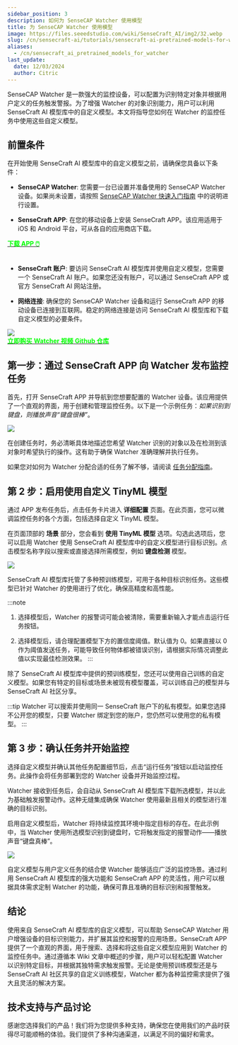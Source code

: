 ```yaml
---
sidebar_position: 3
description: 如何为 SenseCAP Watcher 使用模型
title: 为 SenseCAP Watcher 使用模型
image: https://files.seeedstudio.com/wiki/SenseCraft_AI/img2/32.webp
slug: /cn/sensecraft-ai/tutorials/sensecraft-ai-pretrained-models-for-watcher
aliases:
  - /cn/sensecraft_ai_pretrained_models_for_watcher
last_update:
  date: 12/03/2024
  author: Citric
---
```


SenseCAP Watcher 是一款强大的监控设备，可以配置为识别特定对象并根据用户定义的任务触发警报。为了增强 Watcher 的对象识别能力，用户可以利用 SenseCraft AI 模型库中的自定义模型。本文将指导您如何在 Watcher 的监控任务中使用这些自定义模型。

## 前置条件

在开始使用 SenseCraft AI 模型库中的自定义模型之前，请确保您具备以下条件：

- **SenseCAP Watcher**: 您需要一台已设置并准备使用的 SenseCAP Watcher 设备。如果尚未设置，请按照 [SenseCAP Watcher 快速入门指南](https://wiki.seeedstudio.com/cn/getting_started_with_watcher/) 中的说明进行设置。

- **SenseCraft APP**: 在您的移动设备上安装 SenseCraft APP。该应用适用于 iOS 和 Android 平台，可从各自的应用商店下载。

<div class="get_one_now_container" style={{textAlign: 'center'}}>
    <a class="get_one_now_item" href="https://sensecraft-app-download.seeed.cc">
            <strong><span><font color={'FFFFFF'} size={"4"}> 下载 APP 🖱️</font></span></strong>
    </a>
</div>

<br />

- **SenseCraft 账户**: 要访问 SenseCraft AI 模型库并使用自定义模型，您需要一个 SenseCraft AI 账户。如果您还没有账户，可以通过 SenseCraft APP 或官方 SenseCraft AI 网站注册。

- **网络连接**: 确保您的 SenseCAP Watcher 设备和运行 SenseCraft APP 的移动设备已连接到互联网。稳定的网络连接是访问 SenseCraft AI 模型库和下载自定义模型的必要条件。

<div style={{textAlign:'center'}}><img src="https://files.seeedstudio.com/wiki/watcher_getting_started/watcherKS.jpg" style={{width:1000, height:'auto'}}/></div>


<div class="get_one_now_container" style={{textAlign: 'center'}}>
    <a class="get_one_now_item" href="https://www.seeedstudio.com/SenseCAP-Watcher-W1-A-p-5979.html">
            <strong><span><font color={'FFFFFF'} size={"4"}> 立即购买</font></span></strong>
    </a>
    <a class="get_one_now_item" href="https://www.youtube.com/watch?v=ny22Z0cAIqE">
            <strong><span><font color={'FFFFFF'} size={"4"}> Watcher 视频</font></span></strong>
    </a>
    <a class="get_one_now_item" href="https://github.com/Seeed-Studio/OSHW-SenseCAP-Watcher">
            <strong><span><font color={'FFFFFF'} size={"4"}> Github 仓库</font></span></strong>
    </a>
</div>

## 第一步：通过 SenseCraft APP 向 Watcher 发布监控任务

首先，打开 SenseCraft APP 并导航到您想要配置的 Watcher 设备。该应用提供了一个直观的界面，用于创建和管理监控任务。以下是一个示例任务：*如果识别到键盘，则播放声音“键盘很棒”*。

<div style={{textAlign:'center'}}><img src="https://files.seeedstudio.com/wiki/SenseCraft_AI/img2/31.png" style={{width:250, height:'auto'}}/></div>

在创建任务时，务必清晰具体地描述您希望 Watcher 识别的对象以及在检测到该对象时希望执行的操作。这有助于确保 Watcher 准确理解并执行任务。

如果您对如何为 Watcher 分配合适的任务了解不够，请阅读 [任务分配指南](https://wiki.seeedstudio.com/cn/getting_started_with_watcher_task/)。

## 第 2 步：启用使用自定义 TinyML 模型

通过 APP 发布任务后，点击任务卡片进入 **详细配置** 页面。在此页面，您可以微调监控任务的各个方面，包括选择自定义 TinyML 模型。

在页面顶部的 **场景** 部分，您会看到 **使用 TinyML 模型** 选项。勾选此选项后，您可以启用 Watcher 使用 SenseCraft AI 模型库中的自定义模型进行目标识别。点击模型名称字段以搜索或直接选择所需模型，例如 **键盘检测** 模型。

<div style={{textAlign:'center'}}><img src="https://files.seeedstudio.com/wiki/SenseCraft_AI/img2/32.png" style={{width:1000, height:'auto'}}/></div>

SenseCraft AI 模型库托管了多种预训练模型，可用于各种目标识别任务。这些模型已针对 Watcher 的使用进行了优化，确保高精度和高性能。

:::note
1. 选择模型后，Watcher 的报警词可能会被清除，需要重新输入才能点击运行任务按钮。

2. 选择模型后，请合理配置模型下方的置信度阈值。默认值为 0。如果直接以 0 作为阈值发送任务，可能导致任何物体都被错误识别，请根据实际情况调整此值以实现最佳检测效果。
:::

除了 SenseCraft AI 模型库中提供的预训练模型，您还可以使用自己训练的自定义模型。如果您有特定的目标或场景未被现有模型覆盖，可以训练自己的模型并与 SenseCraft AI 社区分享。

:::tip
Watcher 可以搜索并使用同一 SenseCraft 账户下的私有模型。如果您选择不公开您的模型，只要 Watcher 绑定到您的账户，您仍然可以使用您的私有模型。
:::

## 第 3 步：确认任务并开始监控

选择自定义模型并确认其他任务配置细节后，点击“运行任务”按钮以启动监控任务。此操作会将任务部署到您的 Watcher 设备并开始监控过程。

Watcher 接收到任务后，会自动从 SenseCraft AI 模型库下载所选模型，并以此为基础触发报警动作。这种无缝集成确保 Watcher 使用最新且相关的模型进行准确的目标识别。

启用自定义模型后，Watcher 将持续监控其环境中指定目标的存在。在此示例中，当 Watcher 使用所选模型识别到键盘时，它将触发指定的报警动作——播放声音“键盘真棒”。

<div style={{textAlign:'center'}}><img src="https://files.seeedstudio.com/wiki/SenseCraft_AI/img2/33.png" style={{width:600, height:'auto'}}/></div>

自定义模型与用户定义任务的结合使 Watcher 能够适应广泛的监控场景。通过利用 SenseCraft AI 模型库的强大功能和 SenseCraft APP 的灵活性，用户可以根据具体需求定制 Watcher 的功能，确保可靠且准确的目标识别和报警触发。

## 结论

使用来自 SenseCraft AI 模型库的自定义模型，可以帮助 SenseCAP Watcher 用户增强设备的目标识别能力，并扩展其监控和报警的应用场景。SenseCraft APP 提供了一个直观的界面，用于搜索、选择和将这些自定义模型应用到 Watcher 的监控任务中。通过遵循本 Wiki 文章中概述的步骤，用户可以轻松配置 Watcher 以识别特定目标，并根据其独特需求触发报警。无论是使用预训练模型还是与 SenseCraft AI 社区共享的自定义训练模型，Watcher 都为各种监控需求提供了强大且灵活的解决方案。

## 技术支持与产品讨论

感谢您选择我们的产品！我们将为您提供多种支持，确保您在使用我们的产品时获得尽可能顺畅的体验。我们提供了多种沟通渠道，以满足不同的偏好和需求。

<div class="button_tech_support_container">
<a href="https://discord.com/invite/QqMgVwHT3X" class="button_tech_support_sensecap"></a>
<a href="https://support.sensecapmx.com/portal/en/home" class="button_tech_support_sensecap3"></a>
</div>

<div class="button_tech_support_container">
<a href="mailto:support@sensecapmx.com" class="button_tech_support_sensecap2"></a>
<a href="https://github.com/Seeed-Studio/wiki-documents/discussions/69" class="button_discussion"></a>
</div>